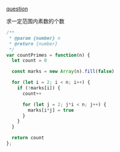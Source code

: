 [question](https://leetcode.com/problems/count-primes)

求一定范围内素数的个数

```js
/**
 * @param {number} n
 * @return {number}
 */
var countPrimes = function(n) {
  let count = 0

  const marks = new Array(n).fill(false)

  for (let i = 2; i < n; i++) {
    if (!marks[i]) {
      count++

      for (let j = 2; j*i < n; j++) {
        marks[i*j] = true
      }
    }
  }

  return count
};
```